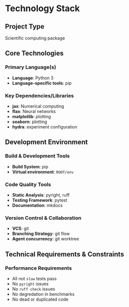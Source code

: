 # Technology Stack

## Project Type

Scientific computing package

## Core Technologies

### Primary Language(s)

  - **Language**: Python 3
  - **Language-specific tools**: pip

### Key Dependencies/Libraries

  - **jax**: Numerical computing
  - **flax**: Neural networks
  - **matplotlib**: plotting
  - **seaborn**: plotting
  - **hydra**: experiment configuration

## Development Environment

### Build & Development Tools

  - **Build System**: pip
  - **Virtual environment**: `ROOT/env`

### Code Quality Tools

  - **Static Analysis**: pyright, ruff
  - **Testing Framework**: pytest
  - **Documentation**: mkdocs

### Version Control & Collaboration
  - **VCS**: git
  - **Branching Strategy**: git flow
  - **Agent concurrency**: git worktree

## Technical Requirements & Constraints

### Performance Requirements

  - All not `slow` tests pass
  - No `pyright` issues
  - No `ruff check` issues
  - No degredation in benchmarks
  - No dead or duplicated code
